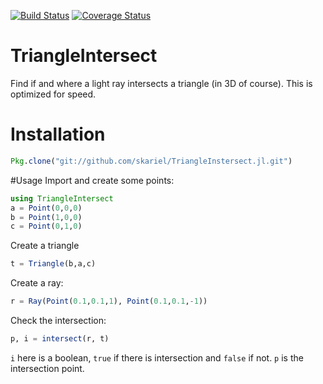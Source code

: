 [![Build Status](https://travis-ci.org/skariel/TriangleIntersect.jl.svg)](https://travis-ci.org/skariel/TriangleIntersect.jl)
[![Coverage Status](https://img.shields.io/coveralls/skariel/TriangleIntersect.jl.svg)](https://coveralls.io/r/skariel/TriangleIntersect.jl)

# TriangleIntersect

Find if and where a light ray intersects a triangle (in 3D of course). This is optimized for speed.

# Installation

```Julia
Pkg.clone("git://github.com/skariel/TriangleInstersect.jl.git")
```

#Usage
Import and create some points:
```Julia
using TriangleIntersect
a = Point(0,0,0)
b = Point(1,0,0)
c = Point(0,1,0)
```

Create a triangle
```Julia
t = Triangle(b,a,c)
```

Create a ray:
```Julia
r = Ray(Point(0.1,0.1,1), Point(0.1,0.1,-1))
```

Check the intersection:
```Julia
p, i = intersect(r, t)
```
`i` here is a boolean, `true` if there is intersection and `false` if not. `p` is the intersection point.
